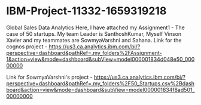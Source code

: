 # IBM-Project-11332-1659319218
Global Sales Data Analytics
Here, I have attached my Assignment1 - The case of 50 startups.
My team Leader is SanthoshKumar,
Myself Vinson Xavier and my teammates are 
SowmyaVarshni and Sahana.
Link for the cognos project - https://us3.ca.analytics.ibm.com/bi/?perspective=dashboard&pathRef=.my_folders%2FAssignment-1&action=view&mode=dashboard&subView=model000001834d048e50_00000000

Link for SowmyaVarshni's project - https://us3.ca.analytics.ibm.com/bi/?perspective=dashboard&pathRef=.my_folders%2F50_Startups.csv%2Bdashboard&action=view&mode=dashboard&subView=model000001834f8ad501_00000000

